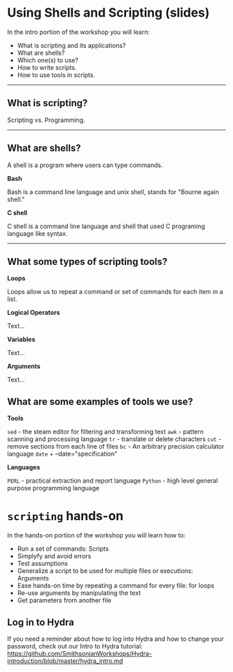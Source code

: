 # Using Shells and Scripting (slides)

In the intro portion of the workshop you will learn:

* What is scripting and its applications?
* What are shells?
* Which one(s) to use?
* How to write scripts.
* How to use tools in scripts.

---

## What is scripting?

Scripting vs. Programming.

---

## What are shells?

A shell is a program where users can type commands. 

**Bash**

Bash is a command line language and unix shell, stands for "Bourne again shell."

**C shell**

C shell is a command line language and shell that used C programing language like syntax. 



---

## What some types of scripting tools?

**Loops**

Loops allow us to repeat a command or set of commands for each item in a list.

**Logical Operators**

Text...

**Variables**
 
Text...

**Arguments**

Text...

## What are some examples of tools we use?

**Tools**

  `sed` - the steam editor for filtering and transforming text
  `awk` - pattern scanning and processing language
  `tr` - translate or delete characters
  `cut` - remove sections from each line of files
  `bc` - An arbitrary precision calculator language
  `date` +<format> –date="specification"
  
**Languages**

  `PERL` - practical extraction and report language 
  `Python` - high level general purpose programming language


# `scripting` hands-on

In the hands-on portion of the workshop you will learn how to:
- Run a set of commands: Scripts
- Simplyfy and avoid errors
- Test assumptions
- Generalize a script to be used for multiple files or executions: Arguments 
- Ease hands-on time by repeating a command for every file: for loops
- Re-use arguments by manipulating the text
- Get parameters from another file 

## Log in to Hydra

If you need a reminder about how to log into Hydra and how to change your password, check out our Intro to Hydra tutorial: https://github.com/SmithsonianWorkshops/Hydra-introduction/blob/master/hydra_intro.md


